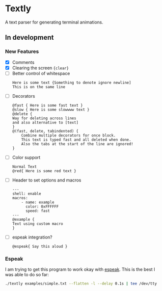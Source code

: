 # Textly

A text parser for generating terminal animations.

## In development

### New Features
- [X] Comments
- [X] Clearing the screen `{clear}`
- [ ] Better control of whitespace
    ```
    Here is some text {Something to denote ignore newline]
    This is on the same line
    ```
- [ ] Decorators
    ```
    @fast { Here is some fast text }
    @slow { Here is some slowwww text }
    @delete {
    Way for deleting across lines 
    and also alternative to [text]
    }
    @(fast, delete, tabindented) {
        Combine multiple decorators for once block.
        This text is typed fast and all deleted when done.
        Also the tabs at the start of the line are ignored!
    }
    ```
- [ ] Color support 
    ```
    Normal Text
    @red{ Here is some red text }
    ```
- [ ] Header to set options and macros
    ```
    ---
    shell: enable
    macros:
        - name: example
          color: 0xFFFFFF
          speed: fast
    ---
    @example {
    Text using custom macro
    }
    ```
- [ ] espeak integration?
    ```
    @espeak{ Say this aloud }
    ```

### Espeak
I am trying to get this program to work okay with [espeak](https://www.google.com/url?sa=t&source=web&rct=j&opi=89978449&url=https://espeak.sourceforge.net/&ved=2ahUKEwjunb2Erq6QAxUul-4BHV8qKkoQFnoECBIQAQ&usg=AOvVaw0hrm7DsB6mUHrZ_ecQDWKD). This is the best I was able to do so far:

```bash
./textly examples/simple.txt --flatten -l --delay 0.1s | tee /dev/tty |  espeak --punct=none -g 0
```
